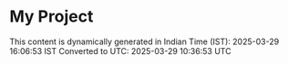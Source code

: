 # My Project

This content is dynamically generated in Indian Time (IST): 2025-03-29 16:06:53 IST
Converted to UTC: 2025-03-29 10:36:53 UTC
